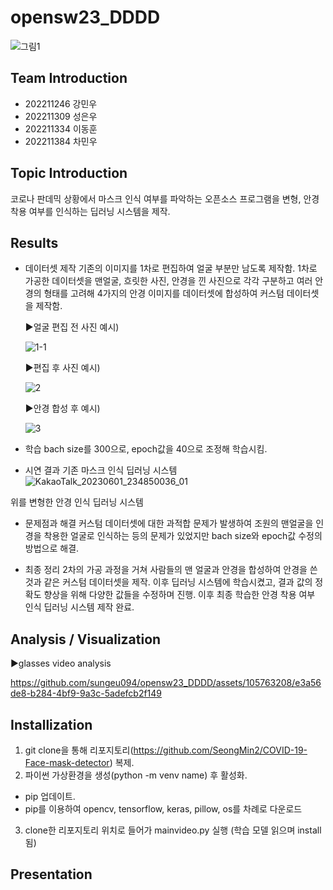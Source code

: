 # opensw23_DDDD
![그림1](https://github.com/sungeu094/opensw23_DDDD/assets/127185696/f166a582-f557-4bec-8034-afa9bd5f58f8)



## Team Introduction
 - 202211246 강민우
 - 202211309 성은우
 - 202211334 이동훈
 - 202211384 차민우

## Topic Introduction
 코로나 판데믹 상황에서 마스크 인식 여부를 파악하는 오픈소스 프로그램을 변형, 안경 착용 여부를 인식하는 딥러닝 시스템을 제작.

## Results
 - 데이터셋 제작
  기존의 이미지를 1차로 편집하여 얼굴 부분만 남도록 제작함. 1차로 가공한 데이터셋을 맨얼굴, 흐릿한 사진, 안경을 낀 사진으로 각각 구분하고 여러 안경의 형태를 고려해 4가지의 안경 이미지를 데이터셋에 합성하여 커스텀 데이터셋을 제작함.
  
   ▶얼굴 편집 전 사진 예시)
   
   
   ![1-1](https://github.com/sungeu094/opensw23_DDDD/assets/105763208/4af86f41-3b75-40a3-aefd-3ad73f259411)


   ▶편집 후 사진 예시)
   
   
   ![2](https://github.com/sungeu094/opensw23_DDDD/assets/105763208/53636416-a783-44c3-a874-9f21f0c4c33a)
 

   ▶안경 합성 후 예시)
   
   
   ![3](https://github.com/sungeu094/opensw23_DDDD/assets/105763208/929af2cd-55d5-4aad-b97e-d375790263f8)
 

 - 학습
  bach size를 300으로, epoch값을 40으로 조정해 학습시킴.

 - 시연 결과
  기존 마스크 인식 딥러닝 시스템
  ![KakaoTalk_20230601_234850036_01](https://github.com/sungeu094/opensw23_DDDD/assets/127185696/3631d250-8ae4-4dbf-a631-08332d491bd0)

  위를 변형한 안경 인식 딥러닝 시스템
  
  
 - 문제점과 해결
  커스텀 데이터셋에 대한 과적합 문제가 발생하여 조원의 맨얼굴을 인경을 착용한 얼굴로 인식하는 등의 문제가 있었지만 bach size와 epoch값 수정의 방법으로 해결.
  
  - 최종 정리
  2차의 가공 과정을 거쳐 사람들의 맨 얼굴과 안경을 합성하여 안경을 쓴 것과 같은 커스텀 데이터셋을 제작. 이후 딥러닝 시스템에 학습시켰고, 결과 값의 정확도 향상을 위해 다양한 값들을 수정하며 진행. 이후 최종 학습한 안경 착용 여부 인식 딥러닝 시스템 제작 완료.

## Analysis / Visualization

▶glasses video analysis

https://github.com/sungeu094/opensw23_DDDD/assets/105763208/e3a56de8-b284-4bf9-9a3c-5adefcb2f149


## Installization
 1. git clone을 통해 리포지토리(https://github.com/SeongMin2/COVID-19-Face-mask-detector) 복제.
 2. 파이썬 가상환경을 생성(python -m venv name) 후 활성화.
  - pip 업데이트.
  - pip를 이용하여 opencv, tensorflow, keras, pillow, os를 차례로 다운로드
 3. clone한 리포지토리 위치로 들어가 mainvideo.py 실행 (학습 모델 읽으며 install 됨)

## Presentation
